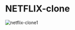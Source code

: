 # NETFLIX-clone


![netflix-clone1](https://github.com/prat-5/NETFLIX-clone/assets/131780868/7ca850e0-eeff-4685-b4c4-02e7ade314c7)


